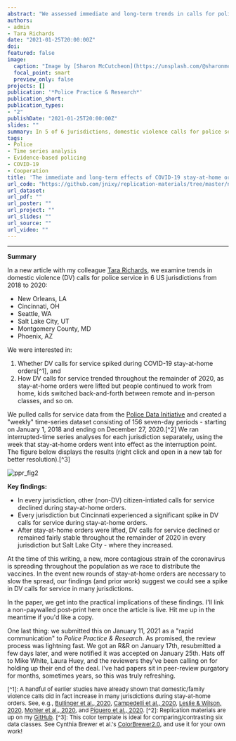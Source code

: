 ```yaml
---
abstract: "We assessed immediate and long-term trends in calls for police service regarding domestic violence following COVID-19 stay-at-home orders. Using open data from the *Police Data Initiative*, we performed interrupted time-series analyses of weekly calls for service for domestic violence in New Orleans (LA), Cincinnati (OH), Seattle (WA), Salt Lake City (UT), Montgomery County (MD), and Phoenix (AZ). Results indicate that five of the six jurisdictions experienced an immediate, significant spike in domestic violence calls for service (Cincinnati being the lone exception). As stay-at-home orders were lifted throughout the remainder of 2020, domestic violence calls for service declined in every jurisdiction but Salt Lake City. These results illustrate (1) the importance of studying the *localized* effects of COVID-19 on criminal justice issues, (2) the need for more agencies to publish open data in a timely fashion, and (3) the caution researchers and the public must use when working with calls for service data, which are not uniform across agencies and require careful cleaning prior to analysis."
authors:
- admin
- Tara Richards
date: "2021-01-25T20:00:00Z"
doi: 
featured: false
image:
  caption: "Image by [Sharon McCutcheon](https://unsplash.com/@sharonmccutcheon) from [Unsplash](https://unsplash.com/photos/gxkWSW6K15Y)"
  focal_point: smart
  preview_only: false
projects: []
publication: '*Police Practice & Research*'
publication_short: 
publication_types:
- "2"
publishDate: "2021-01-25T20:00:00Z"
slides: ""
summary: In 5 of 6 jurisdictions, domestic violence calls for police service spiked during stay-at-home orders.
tags:
- Police
- Time series analysis
- Evidence-based policing
- COVID-19
- Cooperation
title: 'The immediate and long-term effects of COVID-19 stay-at-home orders on domestic violence calls for service across six U.S. jurisdictions'
url_code: "https://github.com/jnixy/replication-materials/tree/master/nix_richards_PPR_InPress"
url_dataset:
url_pdf: ""
url_poster: ""
url_project: ""
url_slides: ""
url_source: ""
url_video: ""
---
```


***************

**Summary**

In a new article with my colleague [Tara Richards](https://www.unomaha.edu/college-of-public-affairs-and-community-service/criminology-and-criminal-justice/about-us/tara-richards.php), we examine trends in domestic violence (DV) calls for police service in 6 US jurisdictions from 2018 to 2020:

* New Orleans, LA
* Cincinnati, OH
* Seattle, WA
* Salt Lake City, UT
* Montgomery County, MD
* Phoenix, AZ

We were interested in:

1. Whether DV calls for service spiked during COVID-19 stay-at-home orders[^1], and
2. How DV calls for service trended throughout the remainder of 2020, as stay-at-home orders were lifted but people continued to work from home, kids switched back-and-forth between remote and in-person classes, and so on.

We pulled calls for service data from the [Police Data Initiative](https://www.policedatainitiative.org/datasets/) and created a "weekly" time-series dataset consisting of 156 seven-day periods - starting on January 1, 2018 and ending on December 27, 2020.[^2] We ran interrupted-time series analyses for each jurisdiction separately, using the week that stay-at-home orders went into effect as the interruption point. The figure below displays the results (right click and open in a new tab for better resolution).[^3]

![ppr_fig2](/img/ppr_dvcfs_fig2.png)

**Key findings:**

* In every jurisdiction, other (non-DV) citizen-intiated calls for service declined during stay-at-home orders. 
* Every jurisdiction but Cincinnati experienced a significant spike in DV calls for service during stay-at-home orders.
* After stay-at-home orders were lifted, DV calls for service declined or remained fairly stable throughout the remainder of 2020 in every jurisdiction but Salt Lake City - where they increased.

At the time of this writing, a new, more contagious strain of the coronavirus is spreading throughout the population as we race to distribute the vaccines. In the event new rounds of stay-at-home orders are necessary to slow the spread, our findings (and prior work) suggest we could see a spike in DV calls for service in many jurisdictions.

In the paper, we get into the practical implications of these findings. I'll link a non-paywalled post-print here once the article is live. Hit me up in the meantime if you'd like a copy. 

One last thing: we submitted this on January 11, 2021 as a "rapid communication" to *Police Practice & Research*. As promised, the review process was lightning fast. We got an R&R on January 17th, resubmitted a few days later, and were notified it was accepted on January 25th. Hats off to Mike White, Laura Huey, and the reviewers they've been calling on for holding up their end of the deal. I've had papers sit in peer-review purgatory for months, sometimes years, so this was truly refreshing. 


<font size="2"> [^1]: A handful of earlier studies have already shown that domestic/family violence calls did in fact increase in many jurisdictions during stay-at-home orders. See, e.g., [Bullinger et al., 2020](https://www.nber.org/system/files/working_papers/w27667/w27667.pdf), [Campedelli et al., 2020](https://doi.org/10.1186/s40163-020-00131-8), [Leslie & Wilson, 2020](https://doi.org/10.1016/j.jpubeco.2020.104241), [Mohler et al., 2020](https://doi.org/10.1016/j.jcrimjus.2020.101692), and [Piquero et al., 2020](https://doi.org/10.1007/s12103-020-09531-7). </font>
<font size="2"> [^2]: Replication materials are up on my [GitHub](https://github.com/jnixy/replication-materials/tree/master/nix_richards_PPR_InPress). </font>
<font size="2"> [^3]: This color template is ideal for comparing/contrasting six data classes. See Cynthia Brewer et al.'s  [ColorBrewer2.0](https://colorbrewer2.org/#type=qualitative&scheme=Dark2&n=6), and use it for your own work! </font>
